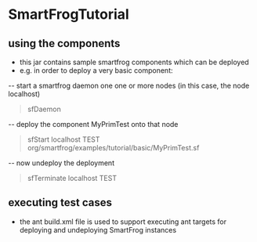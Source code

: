 SmartFrogTutorial
=================

using the components
---------------------
- this jar contains sample smartfrog components which can be deployed
- e.g. in order to deploy a very basic component:

-- start a smartfrog daemon one one or more nodes (in this case, the node localhost)
> sfDaemon

-- deploy the component MyPrimTest onto that node
> sfStart localhost TEST org/smartfrog/examples/tutorial/basic/MyPrimTest.sf

-- now undeploy the deployment
> sfTerminate localhost TEST

executing test cases
--------------------
- the ant build.xml file is used to support executing ant targets for deploying and undeploying
 SmartFrog instances
